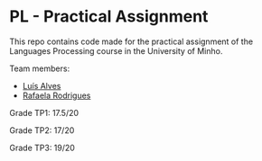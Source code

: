 # PL - Practical Assignment
This repo contains code made for the practical assignment of the Languages Processing course in the University of Minho.

Team members:
* [Luís Alves](https://github.com/alves-luis)
* [Rafaela Rodrigues](https://github.com/rafaelacrr)

Grade TP1: 17.5/20

Grade TP2: 17/20

Grade TP3: 19/20
